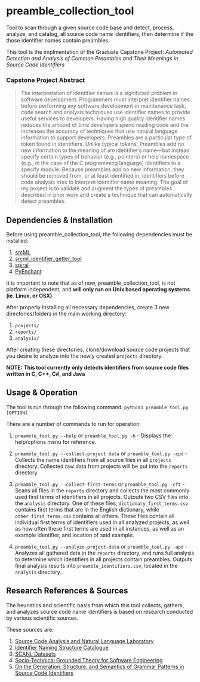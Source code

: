 # preamble_collection_tool

Tool to scan through a given source code base and detect, process, analyze, and catalog, all source code name identifiers, then determine if the those identifier names contain preambles.

This tool is the implmentation of the Graduate Capstone Project: _Automated Detection and Analysis of Common Preambles and Their Meanings in Source Code Identifiers_

### Capstone Project Abstract

> The interpretation of identifier names is a significant problem in software development. Programmers must interpret
identifier names before performing any software development or maintenance task, code search and analysis techniques
use identifier names to provide useful services to developers. Having high quality identifier names reduces the amount of
time developers spend reading code and the increases the accuracy of techniques that use natural language information
to support developers. Preambles are a particular type of token found in identifiers. Unlike typical tokens, Preambles add
no new information to the meaning of am identifier’s name—but instead specify certain types of behavior (e.g., pointers)
or help namespace (e.g., in the case of the C programming language) identifiers to a specify module. Because preambles
add no new information, they should be removed from, or at least identified in, identifiers before code analysis tries to
interpret identifier name meaning. The goal of my project is to validate and augment the types of preambles described in
prior work and create a technique that can automatically detect preambles.

## Dependencies & Installation

Before using preamble_collection_tool, the following dependencies must be installed:

1. [srcML](https://github.com/srcML/srcML)
2. [srcml_identifier_getter_tool](https://github.com/SCANL/srcml_identifier_getter_tool)
3. [spiral](https://github.com/casics/spiral)
4. [PyEnchant](https://pyenchant.github.io/pyenchant/)

It is important to note that as of now, preamble_collection_tool, is not platform independent, and **will only run on Unix based operating systems (ie. Linux, or OSX)**

After properly installing all necessary dependencies, create 3 new directories/folders in the main working directory:

1. `projects/`
2. `reports/`
3. `analysis/`

After creating these directories, clone/download source code projects that you desire to analyze into the newly created `projects` directory.

**NOTE: This tool currently only detects identifiers from source code files written in C, C++, C#, and Java**

## Usage & Operation

The tool is run through the following command: `python3 preamble_tool.py [OPTION]` 

There are a number of commands to run for operation:

1. `preamble_tool.py --help` or `preamble_tool.py -h` - Displays the help/options menu for reference.

2. `preamble_tool.py --collect-project data` or `preamble_tool.py -cpd` - Collects the name identifiers from all source files in all `projects` directory. Collected raw data from projects will be put into the `reports` directory.

3. `preamble_tool.py --collect-first-terms` or `preamble_tool.py -cft` - Scans all files in the `reports` directory and collects the most commonly used first terms of identifiers in all projects. Outputs two CSV files into the `analysis` directory. One of these files, `dictionary_first_terms.csv` contains first terms that are in the English dictionary, while `other_first_terms.csv` contains all others. These files contain all individual first terms of identifiers used in all analyzed projects, as well as how often these first terms are used in all instances, as well as an example identifier, and location of said example.

4. `preamble_tool.py --analyze-project-data` or `preamble_tool.py -apd` - Analyzes all gathered data in the `reports` directory, and runs full analysis to determine which identifiers in all projects contain preambles. Outputs final analysis results into `preamble_identifiers.csv`, located in the `analysis` directory.

## Research References & Sources

The heuristics and scientific basis from which this tool collects, gathers, and analyzes source code name identifiers is based on research conducted by various scientific sources.

These sources are:

1. [Source Code Analysis and Natural Language Laboratory](https://github.com/SCANL)
2. [Identifier Naming Structure Catalogue](https://github.com/SCANL/identifier_name_structure_catalogue)
3. [SCANL Datasets](https://github.com/SCANL/datasets)
4. [Socio-Technical Grounded Theory for Software Engineering](https://arxiv.org/pdf/2103.14235.pdf)
5. [On the Generation, Structure, and Semantics of Grammar Patterns in Source Code Identifiers](https://arxiv.org/pdf/2007.08033.pdf)